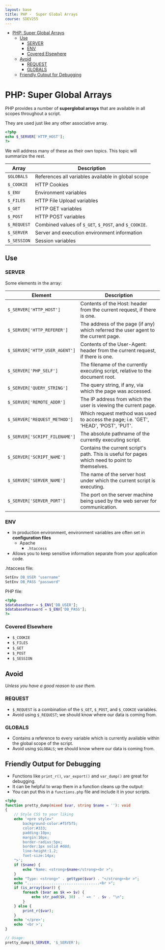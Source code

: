```yaml
---
layout: base
title: PHP -  Super Global Arrays
course: SDEV255
---
```


- [PHP: Super Global Arrays](#php-super-global-arrays)
  - [Use](#use)
    - [SERVER](#server)
    - [ENV](#env)
    - [Covered Elsewhere](#covered-elsewhere)
  - [Avoid](#avoid)
    - [REQUEST](#request)
    - [GLOBALS](#globals)
  - [Friendly Output for Debugging](#friendly-output-for-debugging)

# PHP: Super Global Arrays

PHP provides a number of **superglobal arrays** that are available in all scopes throughout a script.

They are used just like any other associative array.

```php
<?php
echo $_SERVER['HTTP_HOST'];
?>
```

We will address many of these as their own topics. This topic will summarize the rest.

| Array       | Description                                           |
| ----------- | ----------------------------------------------------- |
| `$GLOBALS`  | References all variables available in global scope    |
| `$_COOKIE`  | HTTP Cookies                                          |
| `$_ENV`     | Environment variables                                 |
| `$_FILES`   | HTTP File Upload variables                            |
| `$_GET`     | HTTP GET variables                                    |
| `$_POST`    | HTTP POST variables                                   |
| `$_REQUEST` | Combined values of `$_GET`, `$_POST`, and `$_COOKIE`. |
| `$_SERVER`  | Server and execution environment information          |
| `$_SESSION` | Session variables                                     |

## Use

### SERVER

Some elements in the array:

| Element                       | Description                                                                                     |
| ----------------------------- | ----------------------------------------------------------------------------------------------- |
| `$_SERVER['HTTP_HOST']`       | Contents of the Host: header from the current request, if there is one.                         |
| `$_SERVER['HTTP_REFERER']`    | The address of the page (if any) which referred the user agent to the current page.             |
| `$_SERVER['HTTP_USER_AGENT']` | Contents of the User-Agent: header from the current request, if there is one.                   |
| `$_SERVER['PHP_SELF']`        | The filename of the currently executing script, relative to the document root.                  |
| `$_SERVER['QUERY_STRING']`    | The query string, if any, via which the page was accessed.                                      |
| `$_SERVER['REMOTE_ADDR']`     | The IP address from which the user is viewing the current page.                                 |
| `$_SERVER['REQUEST_METHOD']`  | Which request method was used to access the page; i.e. 'GET', 'HEAD', 'POST', 'PUT'.            |
| `$_SERVER['SCRIPT_FILENAME']` | The absolute pathname of the currently executing script.                                        |
| `$_SERVER['SCRIPT_NAME']`     | Contains the current script's path. This is useful for pages which need to point to themselves. |
| `$_SERVER['SERVER_NAME']`     | The name of the server host under which the current script is executing.                        |
| `$_SERVER['SERVER_PORT']`     | The port on the server machine being used by the web server for communication.                  |

### ENV

- In production environment, environment variables are often set in **configuration files**
  - Apache
    - `.htaccess`
- Allows you to keep sensitive information separate from your application code.

.htaccess file:

```apache
SetEnv DB_USER "username"
SetEnv DB_PASS "password"
```

PHP file:

```php
<?php
$databaseUser = $_ENV['DB_USER'];
$databasePassword = $_ENV['DB_PASS'];
?>
```

### Covered Elsewhere

- `$_COOKIE`
- `$_FILES`
- `$_GET`
- `$_POST`
- `$_SESSION`

## Avoid

_Unless you have a good reason to use them._

### REQUEST

- `$_REQUEST` is a combination of the `$_GET`, `$_POST`, and `$_COOKIE` variables.
- Avoid using `$_REQUEST`; we should know where our data is coming from.

### GLOBALS

- Contains a reference to every variable which is currently available within the global scope of the script.
- Avoid using `$GLOBALS`; we should know where our data is coming from.

## Friendly Output for Debugging

- Functions like `print_r()`, `var_export()` and `var_dump()` are great for debugging.
- It can be helpful to wrap them in a function cleans up the output:
- You can put this in a `functions.php` file and include it in your scripts.

```php
<?php
function pretty_dump(mixed $var, string $name = ''): void
{
    // Style CSS to your liking
    echo '<pre style="
        background-color:#f5f5f5;
        color:#333;
        padding:10px;
        margin:10px;
        border-radius:5px;
        border:1px solid #ddd;
        line-height:1.2;
        font-size:14px;
    ">';
    if ($name) {
        echo "Name: <strong>$name</strong><br >";
    }
    echo "Type: <strong>" . gettype($var) . "</strong><br >";
    echo ".................................<br >";
    if (is_array($var)) {
        foreach ($var as $k => $v) {
            echo str_pad($k, 30) . ' => ' . $v . "\n";
        }
    } else {
        print_r($var);
    }
    echo '</pre>';
    echo '<br >';
}

// Usage:
pretty_dump($_SERVER, '$_SERVER');
```
